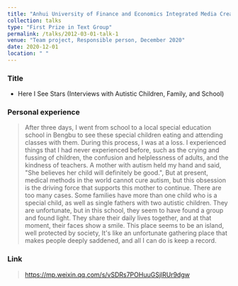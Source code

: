 ```yaml
---
title: "Anhui University of Finance and Economics Integrated Media Creative Competition"
collection: talks
type: "First Prize in Text Group"
permalink: /talks/2012-03-01-talk-1
venue: "Team project, Responsible person, December 2020"
date: 2020-12-01
location: " "
---
```

### Title
* Here I See Stars (Interviews with Autistic Children, Family, and School)

### Personal experience

> After three days, I went from school to a local special education school in Bengbu to see these special children eating and attending classes with them. During this process, I was at a loss. I experienced things that I had never experienced before, such as the crying and fussing of children, the confusion and helplessness of adults, and the kindness of teachers. A mother with autism held my hand and said, "She believes her child will definitely be good.", But at present, medical methods in the world cannot cure autism, but this obsession is the driving force that supports this mother to continue. There are too many cases. Some families have more than one child who is a special child, as well as single fathers with two autistic children. They are unfortunate, but in this school, they seem to have found a group and found light. They share their daily lives together, and at that moment, their faces show a smile. This place seems to be an island, well protected by society, It's like an unfortunate gathering place that makes people deeply saddened, and all I can do is keep a record.

### Link

> https://mp.weixin.qq.com/s/vSDRs7POHuuGSjlRUr9dgw
    


